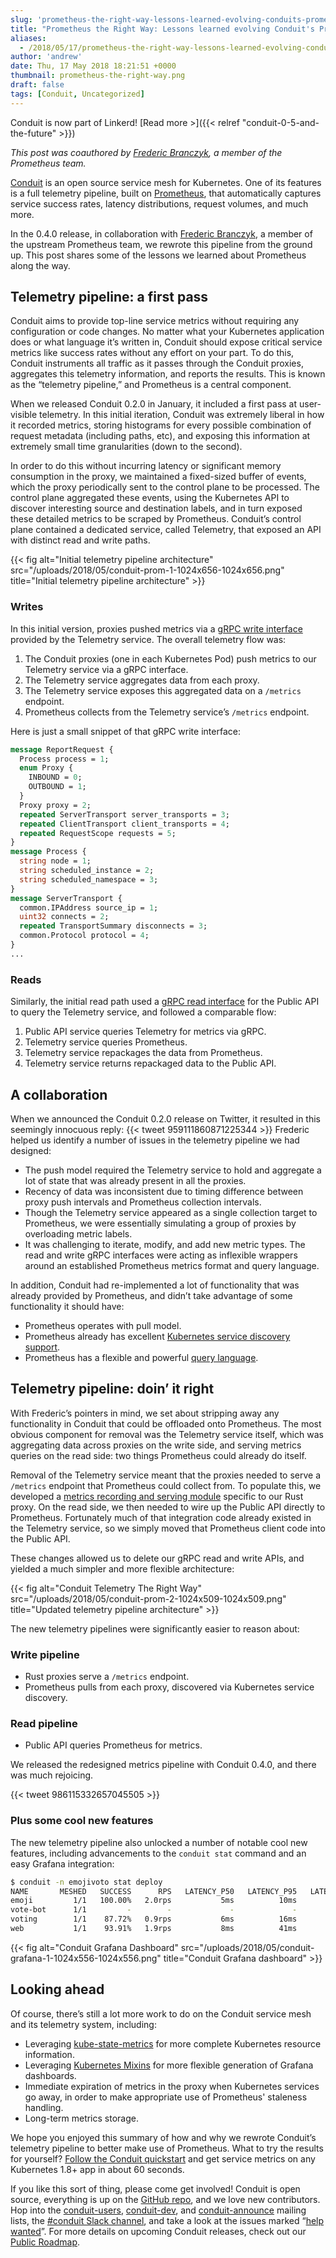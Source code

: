 ```yaml
---
slug: 'prometheus-the-right-way-lessons-learned-evolving-conduits-prometheus-integration'
title: "Prometheus the Right Way: Lessons learned evolving Conduit's Prometheus integration"
aliases:
  - /2018/05/17/prometheus-the-right-way-lessons-learned-evolving-conduits-prometheus-integration/
author: 'andrew'
date: Thu, 17 May 2018 18:21:51 +0000
thumbnail: prometheus-the-right-way.png
draft: false
tags: [Conduit, Uncategorized]
---
```


Conduit is now part of Linkerd! [Read more >]({{< relref
"conduit-0-5-and-the-future" >}})

_This post was coauthored by_ [_Frederic Branczyk_](https://twitter.com/fredbrancz)_, a member of the Prometheus team._

[Conduit](https://conduit.io/) is an open source service mesh for Kubernetes. One of its features is a full telemetry pipeline, built on [Prometheus](https://prometheus.io/), that automatically captures service success rates, latency distributions, request volumes, and much more.

In the 0.4.0 release, in collaboration with [Frederic Branczyk](https://twitter.com/fredbrancz), a member of the upstream Prometheus team, we rewrote this pipeline from the ground up. This post shares some of the lessons we learned about Prometheus along the way.

## Telemetry pipeline: a first pass

Conduit aims to provide top-line service metrics without requiring any configuration or code changes. No matter what your Kubernetes application does or what language it’s written in, Conduit should expose critical service metrics like success rates without any effort on your part. To do this, Conduit instruments all traffic as it passes through the Conduit proxies, aggregates this telemetry information, and reports the results. This is known as the “telemetry pipeline,” and Prometheus is a central component.

When we released Conduit 0.2.0 in January, it included a first pass at user-visible telemetry. In this initial iteration, Conduit was extremely liberal in how it recorded metrics, storing histograms for every possible combination of request metadata (including paths, etc), and exposing this information at extremely small time granularities (down to the second).

In order to do this without incurring latency or significant memory consumption in the proxy, we maintained a fixed-sized buffer of events, which the proxy periodically sent to the control plane to be processed. The control plane aggregated these events, using the Kubernetes API to discover interesting source and destination labels, and in turn exposed these detailed metrics to be scraped by Prometheus. Conduit’s control plane contained a dedicated service, called Telemetry, that exposed an API with distinct read and write paths.

{{< fig
  alt="Initial telemetry pipeline architecture" src="/uploads/2018/05/conduit-prom-1-1024x656-1024x656.png"
  title="Initial telemetry pipeline architecture" >}}

### Writes

In this initial version, proxies pushed metrics via a [gRPC write interface][proto] provided by the Telemetry service. The overall telemetry flow was:

1. The Conduit proxies (one in each Kubernetes Pod) push metrics to our Telemetry service via a gRPC interface.
2. The Telemetry service aggregates data from each proxy.
3. The Telemetry service exposes this aggregated data on a `/metrics` endpoint.
4. Prometheus collects from the Telemetry service’s `/metrics` endpoint.

Here is just a small snippet of that gRPC write interface:

```protobuf
message ReportRequest {
  Process process = 1;
  enum Proxy {
    INBOUND = 0;
    OUTBOUND = 1;
  }
  Proxy proxy = 2;
  repeated ServerTransport server_transports = 3;
  repeated ClientTransport client_transports = 4;
  repeated RequestScope requests = 5;
}
message Process {
  string node = 1;
  string scheduled_instance = 2;
  string scheduled_namespace = 3;
}
message ServerTransport {
  common.IPAddress source_ip = 1;
  uint32 connects = 2;
  repeated TransportSummary disconnects = 3;
  common.Protocol protocol = 4;
}
...
```

### Reads

Similarly, the initial read path used a [gRPC read interface](https://github.com/runconduit/conduit/blob/v0.2.0/proto/controller/telemetry/telemetry.proto#L7-L35) for the Public API to query the Telemetry service, and followed a comparable flow:

1. Public API service queries Telemetry for metrics via gRPC.
2. Telemetry service queries Prometheus.
3. Telemetry service repackages the data from Prometheus.
4. Telemetry service returns repackaged data to the Public API.

## A collaboration

When we announced the Conduit 0.2.0 release on Twitter, it resulted in this seemingly innocuous reply: {{< tweet 959111860871225344 >}} Frederic helped us identify a number of issues in the telemetry pipeline we had designed:

- The push model required the Telemetry service to hold and aggregate a lot of state that was already present in all the proxies.
- Recency of data was inconsistent due to timing difference between proxy push intervals and Prometheus collection intervals.
- Though the Telemetry service appeared as a single collection target to Prometheus, we were essentially simulating a group of proxies by overloading metric labels.
- It was challenging to iterate, modify, and add new metric types. The read and write gRPC interfaces were acting as inflexible wrappers around an established Prometheus metrics format and query language.

In addition, Conduit had re-implemented a lot of functionality that was already provided by Prometheus, and didn’t take advantage of some functionality it should have:

- Prometheus operates with pull model.
- Prometheus already has excellent [Kubernetes service discovery support](https://prometheus.io/docs/prometheus/latest/configuration/configuration/#%3Ckubernetes_sd_config%3E).
- Prometheus has a flexible and powerful [query language](https://prometheus.io/docs/prometheus/latest/querying/basics/).

## Telemetry pipeline: doin’ it right

With Frederic’s pointers in mind, we set about stripping away any functionality in Conduit that could be offloaded onto Prometheus. The most obvious component for removal was the Telemetry service itself, which was aggregating data across proxies on the write side, and serving metrics queries on the read side: two things Prometheus could already do itself.

Removal of the Telemetry service meant that the proxies needed to serve a `/metrics` endpoint that Prometheus could collect from. To populate this, we developed a [metrics recording and serving module](https://github.com/runconduit/conduit/tree/86bb701be8ce5904334a29452fca25d0f507f6dc/proxy/src/telemetry/metrics) specific to our Rust proxy. On the read side, we then needed to wire up the Public API directly to Prometheus. Fortunately much of that integration code already existed in the Telemetry service, so we simply moved that Prometheus client code into the Public API.

These changes allowed us to delete our gRPC read and write APIs, and yielded a much simpler and more flexible architecture:

{{< fig
  alt="Conduit Telemetry The Right Way" src="/uploads/2018/05/conduit-prom-2-1024x509-1024x509.png"
  title="Updated telemetry pipeline architecture" >}}

The new telemetry pipelines were significantly easier to reason about:

### Write pipeline

- Rust proxies serve a `/metrics` endpoint.
- Prometheus pulls from each proxy, discovered via Kubernetes service discovery.

### Read pipeline

- Public API queries Prometheus for metrics.

We released the redesigned metrics pipeline with Conduit 0.4.0, and there was much rejoicing.

{{< tweet 986115332657045505 >}}

### Plus some cool new features

The new telemetry pipeline also unlocked a number of notable cool new features, including advancements to the `conduit stat` command and an easy Grafana integration:

```bash
$ conduit -n emojivoto stat deploy
NAME       MESHED   SUCCESS      RPS   LATENCY_P50   LATENCY_P95   LATENCY_P99
emoji         1/1   100.00%   2.0rps           5ms          10ms          10ms
vote-bot      1/1         -        -             -             -             -
voting        1/1    87.72%   0.9rps           6ms          16ms          19ms
web           1/1    93.91%   1.9rps           8ms          41ms          48ms
```

{{< fig
  alt="Conduit Grafana Dashboard"
  src="/uploads/2018/05/conduit-grafana-1-1024x556-1024x556.png"
  title="Conduit Grafana dashboard" >}}

## Looking ahead

Of course, there’s still a lot more work to do on the Conduit service mesh and its telemetry system, including:

- Leveraging [kube-state-metrics](https://github.com/kubernetes/kube-state-metrics) for more complete Kubernetes resource information.
- Leveraging [Kubernetes Mixins](https://github.com/kubernetes-monitoring/kubernetes-mixin) for more flexible generation of Grafana dashboards.
- Immediate expiration of metrics in the proxy when Kubernetes services go away, in order to make appropriate use of Prometheus' staleness handling.
- Long-term metrics storage.

We hope you enjoyed this summary of how and why we rewrote Conduit’s telemetry pipeline to better make use of Prometheus. What to try the results for yourself? [Follow the Conduit quickstart](https://conduit.io/getting-started/) and get service metrics on any Kubernetes 1.8+ app in about 60 seconds.

If you like this sort of thing, please come get involved! Conduit is open source, everything is up on the [GitHub repo](https://github.com/runconduit/conduit), and we love new contributors. Hop into the [conduit-users](https://groups.google.com/forum/#!forum/conduit-users), [conduit-dev](https://groups.google.com/forum/#!forum/conduit-dev), and [conduit-announce](https://groups.google.com/forum/#!forum/conduit-announce) mailing lists, the [#conduit Slack channel](https://slack.linkerd.io/), and take a look at the issues marked “[help wanted](https://github.com/runconduit/conduit/labels/help%20wanted)”. For more details on upcoming Conduit releases, check out our [Public Roadmap](https://conduit.io/roadmap/).

[proto]: https://github.com/runconduit/conduit/blob/v0.2.0/proto/proxy/telemetry/telemetry.proto
